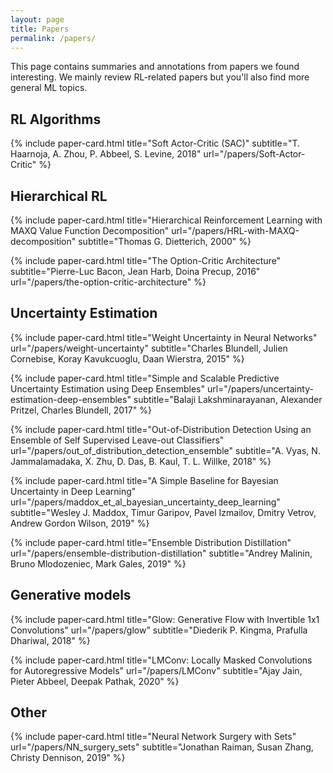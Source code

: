 ```yaml
---
layout: page
title: Papers
permalink: /papers/
---
```

<!--
To add a paper one must add a line with the following code:

{% include paper-card.html title=""   url="" type="" %}

title:      The title of the paper
img:        An image that represents the paper, or leave "" for no image
url:        The url of the paper post
type:       "bulletlist" or "description".
brief:      The text content of the card. If type is "bulletlist",
            semicolons are used to split the text into bullet points.
            If type is "description", semicolons are parsed as newlines.
subtitle:   Put here the paper authors and year
-->

This page contains summaries and annotations from papers we found interesting. 
We mainly review RL-related papers but you'll also find more general ML topics.

## RL Algorithms

{% include paper-card.html title="Soft Actor-Critic (SAC)"
subtitle="T. Haarnoja, A. Zhou, P. Abbeel, S. Levine, 2018" url="/papers/Soft-Actor-Critic"   %}
<!-- This paper approaches the high sample complexity of on-policy RL and the brittle convergence of off-policy RL by introducing Off-Policy Maximum Entropy Deep Reinforcement Learning with a Stochastic Actor. -->

## Hierarchical RL
{% include paper-card.html title="Hierarchical Reinforcement Learning with MAXQ Value Function Decomposition"
url="/papers/HRL-with-MAXQ-decomposition"  subtitle="Thomas G. Dietterich, 2000"  %}
<!-- This paper presents MAXQ decomposition: a method to decompose the Value Function for a given hierarchical policy in a recursive fashion. -->

{% include paper-card.html title="The Option-Critic Architecture"
subtitle="Pierre-Luc Bacon, Jean Harb, Doina Precup, 2016"
url="/papers/the-option-critic-architecture" %}
<!-- The Options framework provides theoretical grounds for temporal abstraction in Reinforcement Learning. Each Option can be considered as a macro-action with its policy and termination condition, leading to two levels of policies: one policy over options and several intra-option policies. This paper presents the Option-Critic Architecture."
url="/papers/the-option-critic-architecture -->

## Uncertainty Estimation

{% include paper-card.html
title="Weight Uncertainty in Neural Networks"
url="/papers/weight-uncertainty"
subtitle="Charles Blundell, Julien Cornebise, Koray Kavukcuoglu, Daan Wierstra, 2015"  %}

{% include paper-card.html
title="Simple and Scalable Predictive Uncertainty Estimation using Deep Ensembles"
url="/papers/uncertainty-estimation-deep-ensembles"
subtitle="Balaji Lakshminarayanan, Alexander Pritzel, Charles Blundell, 2017"  %}

{% include paper-card.html
title="Out-of-Distribution Detection Using an Ensemble of Self Supervised Leave-out Classifiers"
url="/papers/out_of_distribution_detection_ensemble"
subtitle="A. Vyas, N. Jammalamadaka, X. Zhu, D. Das, B. Kaul, T. L. Willke, 2018"
%}

{% include paper-card.html title="A Simple Baseline for Bayesian Uncertainty in Deep Learning"
url="/papers/maddox_et_al_bayesian_uncertainty_deep_learning"
subtitle="Wesley J. Maddox, Timur Garipov, Pavel Izmailov, Dmitry Vetrov, Andrew Gordon Wilson, 2019"
%}

{% include paper-card.html title="Ensemble Distribution Distillation"
url="/papers/ensemble-distribution-distillation"
subtitle="Andrey Malinin, Bruno Mlodozeniec, Mark Gales, 2019"
%}

## Generative models

{% include paper-card.html title="Glow: Generative Flow with Invertible 1x1 Convolutions"
url="/papers/glow"
subtitle="Diederik P. Kingma, Prafulla Dhariwal, 2018"
%}

{% include paper-card.html title="LMConv: Locally Masked Convolutions for Autoregressive Models"
url="/papers/LMConv"
subtitle="Ajay Jain, Pieter Abbeel, Deepak Pathak, 2020"
%}

## Other

{% include paper-card.html title="Neural Network Surgery with Sets"
url="/papers/NN_surgery_sets" subtitle="Jonathan Raiman, Susan Zhang, Christy Dennison, 2019"   %}
<!-- This paper presents an approach to continuously train a Deep RL policy model while performing architecture and environment modifications. -->
